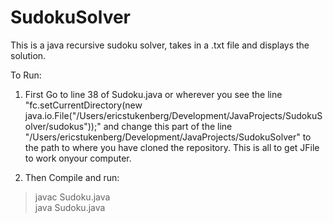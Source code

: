 # SudokuSolver
This is a java recursive sudoku solver, takes in a .txt file and displays the solution.

To Run:
1. First Go to line 38 of Sudoku.java or wherever you see the line 
  "fc.setCurrentDirectory(new java.io.File("/Users/ericstukenberg/Development/JavaProjects/SudokuSolver/sudokus"));"
  and change this part of the line "/Users/ericstukenberg/Development/JavaProjects/SudokuSolver" to the path to where you have cloned the   repository. This is all to get JFile to work onyour computer.
 
2. Then Compile and run:
  > javac Sudoku.java <br/>
  > java Sudoku.java

